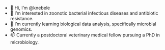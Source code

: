 - 👋 Hi, I’m @knebele
- 👀 I’m interested in zoonotic bacterial infectious diseases and antibiotic resistance.
- 🌱 I’m currently learning biological data analysis, specifically microbial genomics.
- 📫 Currently a postdoctoral veterinary medical fellow pursuing a PhD in microbiology.

<!---
knebele/knebele is a ✨ special ✨ repository because its `README.md` (this file) appears on your GitHub profile.
You can click the Preview link to take a look at your changes.
--->
